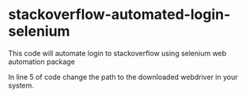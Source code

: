 # stackoverflow-automated-login-selenium
This code will automate login to stackoverflow using selenium web automation package

In line 5 of code change the path to the downloaded webdriver in your system.
